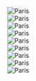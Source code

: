 <img src="Datasets/readme/img1.jpg" alt="Paris" class="center">
<br>
<img src="Datasets/readme/img2.jpg" alt="Paris" class="center">
<br>
<img src="Datasets/readme/img3.jpg" alt="Paris" class="center">
<br>
<img src="Datasets/readme/img4.jpg" alt="Paris" class="center">
<br>
<img src="Datasets/readme/img5.jpg" alt="Paris" class="center">
<br>
<img src="Datasets/readme/img6.jpg" alt="Paris" class="center">
<br>
<img src="Datasets/readme/img7.jpg" alt="Paris" class="center">
<br>
<img src="Datasets/readme/img8.jpg" alt="Paris" class="center">
<br>
<img src="Datasets/readme/img9.jpg" alt="Paris" class="center">
<br>
